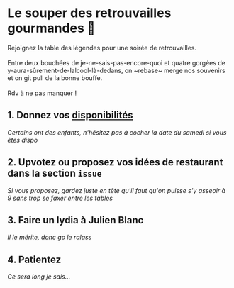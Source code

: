 Le souper des retrouvailles gourmandes 🍗 
=

Rejoignez la table des légendes pour une soirée de retrouvailles. 
<br><br>Entre deux bouchées de je-ne-sais-pas-encore-quoi et quatre gorgées de y-aura-sûrement-de-lalcool-là-dedans, on ~rebase~ merge nos souvenirs et on git pull de la bonne bouffe. 
<br><br>
Rdv à ne pas manquer !

## 1. Donnez vos [disponibilités](https://framadate.org/IpZjcJfyAGnBcqAu)
*Certains ont des enfants, n'hésitez pas à cocher la date du samedi si vous êtes dispo*

## 2. Upvotez ou proposez vos idées de restaurant dans la section `issue`
*Si vous proposez, gardez juste en tête qu'il faut qu'on puisse s'y asseoir à 9 sans trop se faxer entre les tables*

## 3. Faire un lydia à Julien Blanc
*Il le mérite, donc go le ralass*

## 4. Patientez
*Ce sera long je sais...*
